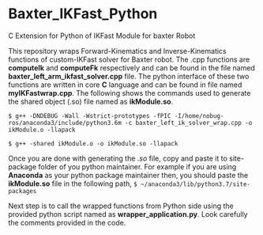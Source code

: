 # Baxter_IKFast_Python
C Extension for Python of IKFast Module for baxter Robot

This repository wraps Forward-Kinematics and Inverse-Kinematics functions of custom-IKFast solver for Baxter robot. The .cpp functions are **computeIk** and **computeFk** respectively and can be found in the file named **baxter_left_arm_ikfast_solver.cpp** file. The python interface of these two functions are written in core **C** language and can be found in file named **myIKFastwrap.cpp**. The following shows the commands used to generate the shared object (.so) file named as **ikModule.so**.

```$ g++ -DNDEBUG -Wall -Wstrict-prototypes -fPIC -I/home/nobug-ros/anaconda3/include/python3.6m -c baxter_left_ik_solver_wrap.cpp -o ikModule.o -llapack```

```$ g++ -shared ikModule.o -o ikModule.so -llapack```

Once you are done with generating the $.so$ file, copy and paste it to site-package folder of you python maintainer. For example if you are using **Anaconda** as your python package maintainer then, you should paste the **ikModule.so** file in the following path,
```$ ~/anaconda3/lib/python3.7/site-packages```

Next step is to call the wrapped functions from Python side using the provided python script named as **wrapper_application.py**. Look carefully the comments provided in the code.

